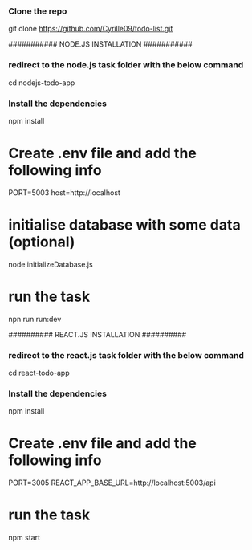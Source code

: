 ### Clone the repo

git clone https://github.com/Cyrille09/todo-list.git

########### NODE.JS INSTALLATION ###########

### redirect to the node.js task folder with the below command

cd nodejs-todo-app

### Install the dependencies

npm install

# Create .env file and add the following info

PORT=5003
host=http://localhost

# initialise database with some data (optional)

node initializeDatabase.js

# run the task

npn run run:dev

########## REACT.JS INSTALLATION ##########

### redirect to the react.js task folder with the below command

cd react-todo-app

### Install the dependencies

npm install

# Create .env file and add the following info

PORT=3005
REACT_APP_BASE_URL=http://localhost:5003/api

# run the task

npm start
